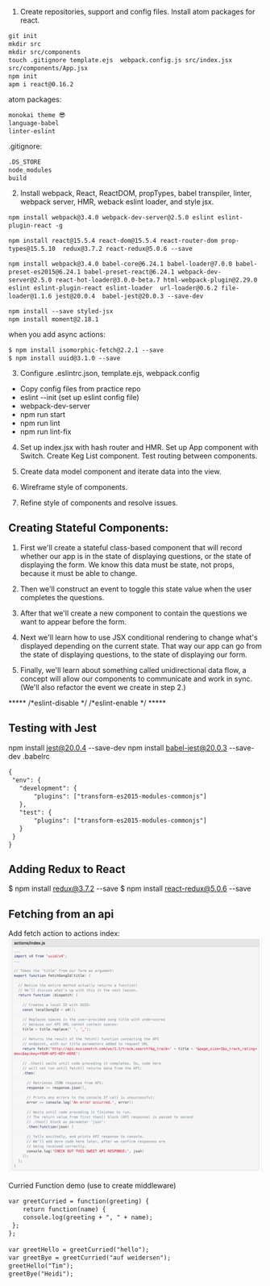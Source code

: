 1. Create repositories, support and config files. Install atom packages for react.

```
git init
mkdir src
mkdir src/components
touch .gitignore template.ejs  webpack.config.js src/index.jsx src/components/App.jsx
npm init
apm i react@0.16.2
```
atom packages:
```
monokai theme 😎
language-babel
linter-eslint
```

.gitignore:
```
.DS_STORE
node_modules
build
```
2. Install webpack, React, ReactDOM, propTypes, babel transpiler, linter, webpack server, HMR, weback eslint loader, and style jsx.
```
npm install webpack@3.4.0 webpack-dev-server@2.5.0 eslint eslint-plugin-react -g   
```
```
npm install react@15.5.4 react-dom@15.5.4 react-router-dom prop-types@15.5.10  redux@3.7.2 react-redux@5.0.6 --save
```
```
npm install webpack@3.4.0 babel-core@6.24.1 babel-loader@7.0.0 babel-preset-es2015@6.24.1 babel-preset-react@6.24.1 webpack-dev-server@2.5.0 react-hot-loader@3.0.0-beta.7 html-webpack-plugin@2.29.0 eslint eslint-plugin-react eslint-loader  url-loader@0.6.2 file-loader@1.1.6 jest@20.0.4  babel-jest@20.0.3 --save-dev

```
```
npm install --save styled-jsx
npm install moment@2.18.1

```
when you add async actions:
```
$ npm install isomorphic-fetch@2.2.1 --save
$ npm install uuid@3.1.0 --save
```

3. Configure .eslintrc.json, template.ejs, webpack.config
 * Copy config files from practice repo
 * eslint --init (set up eslint config file)
 * webpack-dev-server
 * npm run start
 * npm run lint
 * npm run lint-fix

4. Set up index.jsx with hash router and HMR. Set up App component with Switch. Create Keg List component. Test routing between components.

5. Create data model component and iterate data into the view.

6. Wireframe style of components.

7. Refine style of components and resolve issues.

## Creating Stateful Components:

1. First we'll create a stateful class-based component that will record whether our app is in the state of displaying questions, or the state of displaying the form. We know this data must be state, not props, because it must be able to change.

2. Then we'll construct an event to toggle this state value when the user completes the questions.

3. After that we'll create a new component to contain the questions we want to appear before the form.

4. Next we'll learn how to use JSX conditional rendering to change what's displayed depending on the current state. That way our app can go from the state of displaying questions, to the state of displaying our form.

5. Finally, we'll learn about something called unidirectional data flow, a concept will allow our components to communicate and work in sync. (We'll also refactor the event we create in step 2.)

***** /*eslint-disable */    /*eslint-enable */   *****

## Testing with Jest
npm install jest@20.0.4 --save-dev
 npm install babel-jest@20.0.3 --save-dev
.babelrc
 ```
 {
  "env": {
    "development": {
        "plugins": ["transform-es2015-modules-commonjs"]
    },
    "test": {
        "plugins": ["transform-es2015-modules-commonjs"]
    }
  }
}
 ```
## Adding Redux to React

$ npm install redux@3.7.2 --save
$ npm install react-redux@5.0.6 --save

## Fetching from an api
Add fetch action to actions index:
![alt text](src/assets/images/fetch_action.png)


Curried Function demo (use to create middleware)
```
var greetCurried = function(greeting) {
	return function(name) {
	console.log(greeting + ", " + name);
 };
};

var greetHello = greetCurried("hello");
var greetBye = greetCurried("auf weidersen");
greetHello("Tim");
greetBye("Heidi");
```
